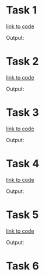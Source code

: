 # Task 1

[link to code](https://github.com/SethCorb/math4610/blob/051b5788d1dacc8ccafeef98f880cc1140146a38/software/Matrix.py)

Output:

# Task 2

[link to code](https://github.com/SethCorb/math4610/blob/051b5788d1dacc8ccafeef98f880cc1140146a38/software/Matrix.py)

Output:

# Task 3

[link to code](https://github.com/SethCorb/math4610/blob/051b5788d1dacc8ccafeef98f880cc1140146a38/software/Matrix.py)

Output:

# Task 4

[link to code](https://github.com/SethCorb/math4610/blob/051b5788d1dacc8ccafeef98f880cc1140146a38/software/Matrix.py)

Output:

# Task 5

[link to code](https://github.com/SethCorb/math4610/blob/051b5788d1dacc8ccafeef98f880cc1140146a38/software/Matrix.py)

Output:

# Task 6
